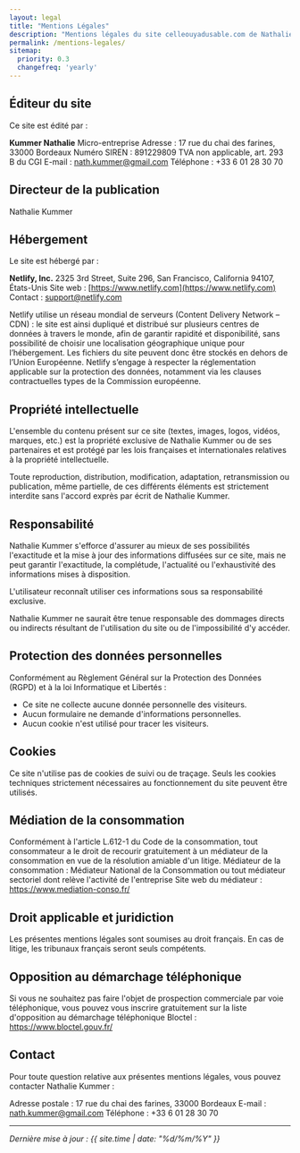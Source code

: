 ```yaml
---
layout: legal
title: "Mentions Légales"
description: "Mentions légales du site celleouyadusable.com de Nathalie Kummer, professeure de yoga à Lacanau."
permalink: /mentions-legales/
sitemap:
  priority: 0.3
  changefreq: 'yearly'
---
```

## Éditeur du site

Ce site est édité par :

**Kummer Nathalie**
Micro-entreprise
Adresse : 17 rue du chai des farines, 33000 Bordeaux
Numéro SIREN : 891229809
TVA non applicable, art. 293 B du CGI
E-mail : nath.kummer@gmail.com
Téléphone : +33 6 01 28 30 70

## Directeur de la publication

Nathalie Kummer

## Hébergement

Le site est hébergé par :

**Netlify, Inc.**
2325 3rd Street, Suite 296, San Francisco, California 94107, États-Unis
Site web : [https://www.netlify.com](https://www.netlify.com)
Contact : support@netlify.com

Netlify utilise un réseau mondial de serveurs (Content Delivery Network – CDN) : le site est ainsi dupliqué et distribué sur plusieurs centres de données à travers le monde, afin de garantir rapidité et disponibilité, sans possibilité de choisir une localisation géographique unique pour l’hébergement.
Les fichiers du site peuvent donc être stockés en dehors de l’Union Européenne. Netlify s’engage à respecter la réglementation applicable sur la protection des données, notamment via les clauses contractuelles types de la Commission européenne.

## Propriété intellectuelle

L'ensemble du contenu présent sur ce site (textes, images, logos, vidéos, marques, etc.) est la propriété exclusive de Nathalie Kummer ou de ses partenaires et est protégé par les lois françaises et internationales relatives à la propriété intellectuelle.

Toute reproduction, distribution, modification, adaptation, retransmission ou publication, même partielle, de ces différents éléments est strictement interdite sans l'accord exprès par écrit de Nathalie Kummer.

## Responsabilité

Nathalie Kummer s'efforce d'assurer au mieux de ses possibilités l'exactitude et la mise à jour des informations diffusées sur ce site, mais ne peut garantir l'exactitude, la complétude, l'actualité ou l'exhaustivité des informations mises à disposition.

L'utilisateur reconnaît utiliser ces informations sous sa responsabilité exclusive.

Nathalie Kummer ne saurait être tenue responsable des dommages directs ou indirects résultant de l'utilisation du site ou de l'impossibilité d'y accéder.

## Protection des données personnelles

Conformément au Règlement Général sur la Protection des Données (RGPD) et à la loi Informatique et Libertés :

- Ce site ne collecte aucune donnée personnelle des visiteurs.
- Aucun formulaire ne demande d'informations personnelles.
- Aucun cookie n'est utilisé pour tracer les visiteurs.

## Cookies

Ce site n'utilise pas de cookies de suivi ou de traçage. Seuls les cookies techniques strictement nécessaires au fonctionnement du site peuvent être utilisés.

## Médiation de la consommation

Conformément à l'article L.612-1 du Code de la consommation, tout consommateur a le droit de recourir gratuitement à un médiateur de la consommation en vue de la résolution amiable d'un litige.
Médiateur de la consommation : Médiateur National de la Consommation ou tout médiateur sectoriel dont relève l'activité de l'entreprise
Site web du médiateur : https://www.mediation-conso.fr/

## Droit applicable et juridiction

Les présentes mentions légales sont soumises au droit français. En cas de litige, les tribunaux français seront seuls compétents.

## Opposition au démarchage téléphonique

Si vous ne souhaitez pas faire l'objet de prospection commerciale par voie téléphonique, vous pouvez vous inscrire gratuitement sur la liste d'opposition au démarchage téléphonique Bloctel : https://www.bloctel.gouv.fr/

## Contact

Pour toute question relative aux présentes mentions légales, vous pouvez contacter Nathalie Kummer :

Adresse postale : 17 rue du chai des farines, 33000 Bordeaux
E-mail : nath.kummer@gmail.com
Téléphone : +33 6 01 28 30 70

---

*Dernière mise à jour : {{ site.time | date: "%d/%m/%Y" }}*
